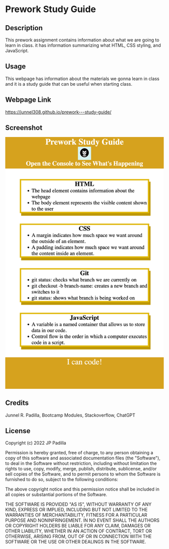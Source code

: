 # Prework Study Guide

## Description

This prework assignment contains information about what we are going to learn in class. it has information summarizing what HTML, CSS styling, and JavaScript. 

## Usage

This webpage has information about the materials we gonna learn in class and it is a study guide that can be useful when starting class.

## Webpage Link

https://junnel308.github.io/prework---study-guide/

## Screenshot

<img src="./Assets/page.png" />

## Credits

Junnel R. Padilla, Bootcamp Modules, Stackoverflow, ChatGPT

## License

Copyright (c) 2022 JP Padilla

Permission is hereby granted, free of charge, to any person obtaining a copy of this software and associated documentation files (the "Software"), to deal in the Software without restriction, including without limitation the rights to use, copy, modify, merge, publish, distribute, sublicense, and/or sell copies of the Software, and to permit persons to whom the Software is furnished to do so, subject to the following conditions:

The above copyright notice and this permission notice shall be included in all copies or substantial portions of the Software.

THE SOFTWARE IS PROVIDED "AS IS", WITHOUT WARRANTY OF ANY KIND, EXPRESS OR IMPLIED, INCLUDING BUT NOT LIMITED TO THE WARRANTIES OF MERCHANTABILITY, FITNESS FOR A PARTICULAR PURPOSE AND NONINFRINGEMENT. IN NO EVENT SHALL THE AUTHORS OR COPYRIGHT HOLDERS BE LIABLE FOR ANY CLAIM, DAMAGES OR OTHER LIABILITY, WHETHER IN AN ACTION OF CONTRACT, TORT OR OTHERWISE, ARISING FROM, OUT OF OR IN CONNECTION WITH THE SOFTWARE OR THE USE OR OTHER DEALINGS IN THE SOFTWARE.